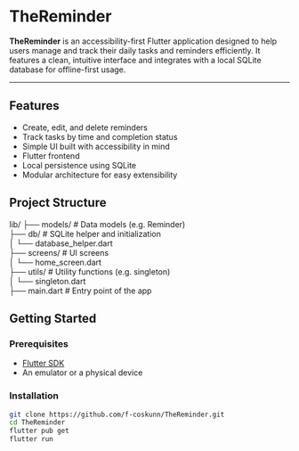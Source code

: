# TheReminder

**TheReminder** is an accessibility-first Flutter application designed to help users manage and track their daily tasks and reminders efficiently. It features a clean, intuitive interface and integrates with a local SQLite database for offline-first usage.

---

## Features

- Create, edit, and delete reminders
- Track tasks by time and completion status
- Simple UI built with accessibility in mind
- Flutter frontend
- Local persistence using SQLite
- Modular architecture for easy extensibility

## Project Structure

lib/
├── models/ # Data models (e.g. Reminder)  
├── db/ # SQLite helper and initialization  
│ └── database_helper.dart  
├── screens/ # UI screens  
│ └── home_screen.dart  
├── utils/ # Utility functions (e.g. singleton)  
│ └── singleton.dart  
├── main.dart # Entry point of the app  


##  Getting Started

### Prerequisites

- [Flutter SDK](https://flutter.dev/docs/get-started/install)
- An emulator or a physical device

### Installation

```bash
git clone https://github.com/f-coskunn/TheReminder.git
cd TheReminder
flutter pub get
flutter run

